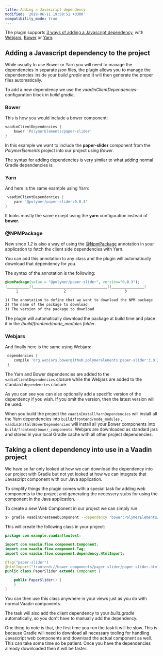 ```yaml
---
title: Adding a Javascript dependency
modified: '2019-06-11 19:58:51 +0300'
compatibility_mode: true
---
```


The plugin supports [3 ways of adding a Javascript dependency](/vaadin_flow_gradle_plugin_javascript), 
with [Webjars](https://www.webjars.org), [Bower](https://bower.io) or [Yarn](https://yarnpkg.com).


## Adding a Javascript dependency to the project

While usually to use Bower or Yarn you will need to manage the dependencies in separate *json* files, the 
plugin allows you to manage the dependencies inside your *build.gradle* and it will then generate the proper 
files automatically.

To add a new dependency we use the *vaadinClientDependencies*-configuration block in *build.gradle*. 

### Bower

This is how you would include a bower component:

```groovy
vaadinClientDependencies {
    bower 'PolymerElements/paper-slider'
}
```

In this example we want to include the **paper-slider** component from the *PolymerElements* project into our 
project using *Bower*. 

The syntax for adding dependencies is very similar to what adding normal Gradle dependencies is.

### Yarn

And here is the same example using Yarn:

```groovy
 vaadinClientDependencies {
    yarn '@polymer/paper-slider:0.0.3'
}
```

It looks mostly the same except using the **yarn** configuration instead of **bower**.

### @NPMPackage

New since *1.2* is also a way of using the [@NpmPackage](https://vaadin.com/api/platform/14.0.0.beta2/com/vaadin/flow/component/dependency/NpmPackage.html) annotation in your application to fetch the client side dependencies with Yarn.

You can add this annotation to any class and the plugin will automatically download that dependency for you.

The syntax of the annotation is the following:

```css
@NpmPackage(value = "@polymer/paper-slider", version="0.0.3");
|__________||__________________________________||_______________|
     1                     2                           3        

1) The annotation to define that we want to download the NPM package
2) The name of the package to download
3) The version of the package to download
```

The plugin will automatically download the package at build time and place it in the */build/frontend/node_modules folder*.

### Webjars

And finally here is the same using Webjars:
```groovy
 dependencies {
    compile 'org.webjars.bowergithub.polymerelements:paper-slider:3.0.2'
 }
```

The Yarn and Bower dependencies are added to the ``vadinClientDependencies`` closure while the Webjars are added to the standard ``dependencies`` closure.
 
As you can see you can also optionally add a specific version of the dependency if you wish. If you omit the version, 
then the latest version will be used.

When you build the project the ``vaadinInstallYarnDependencies`` will install all the Yarn dependencies into ``build/frontend/node_modules`` 
, ``vaadinInstallBowerDependencies`` will install all your Bower components into ``build/frontend/bower_components``. Webjars are downloaded as standard
jars and stored in your local Gradle cache with all other project dependencies. 

## Taking a client dependency into use in a Vaadin project

We have so far only looked at how we can download the dependency into our project with Gradle but not yet looked at how we 
can integrate that Javascript component with our Java application.

To simplify things the plugin comes with a special task for adding web components to the project and generating the necessery 
stubs for using the component in the Java application.

To create a new Web Component in our project we can simply run

```bash
$> gradle vaadinCreateWebComponent --dependency 'bower:PolymerElements/paper-slider' --name 'PaperSlider'
```

This will create the following class in your project: 

```java
package com.example.vaadinflowtest;

import com.vaadin.flow.component.Component;
import com.vaadin.flow.component.Tag;
import com.vaadin.flow.component.dependency.HtmlImport;

@Tag("paper-slider")
@HtmlImport("frontend://bower_components/paper-slider/paper-slider.html")
public class PaperSlider extends Component {

    public PaperSlider() {
    }
}
```

You can then use this class anywhere in your views just as you do with normal Vaadin components.

The task will also add the client dependency to your *build.gradle* automatically, so you don't have to
manually add the dependency.

One thing to note is that, the first time you run the task it will be slow. This is because Gradle will
need to download all necessary tooling for handling Javascript web components and download the actual component
as well. This can take some time so be patient. Once you have the dependencies already downloaded then it will be faster.
